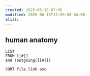 ```yaml
---
created: 2025-06-15 07:09
modified: 2025-06-15T12:59:58-04:00
alias: 
---
```

## human anatomy

```dataview
LIST
FROM [[#]]
and !outgoing([[#]])

SORT file.link asc
```



